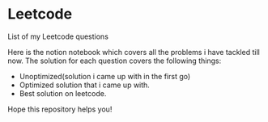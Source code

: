 # Leetcode
List of my Leetcode questions

Here is the notion notebook which covers all the problems i have tackled till now.
The solution for each question covers the following things:
- Unoptimized(solution i came up with in the first go)
- Optimized solution that i came up with.
- Best solution on leetcode.

Hope this repository helps you!
